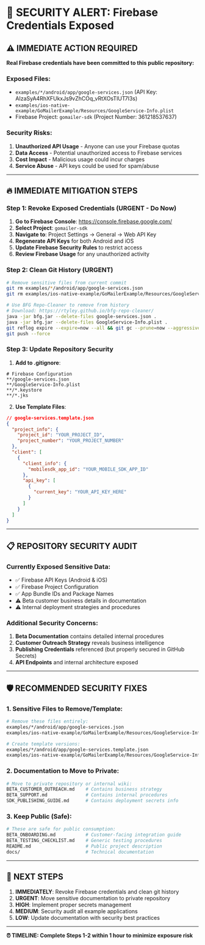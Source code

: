 # 🚨 SECURITY ALERT: Firebase Credentials Exposed

## ⚠️ **IMMEDIATE ACTION REQUIRED**

**Real Firebase credentials have been committed to this public repository:**

### **Exposed Files:**
- `examples/*/android/app/google-services.json` (API Key: AIzaSyA4RhXFUkxJs9vZhCOq_vRtXOsTIUT7l3s)
- `examples/ios-native-example/GoMailerExample/Resources/GoogleService-Info.plist`
- Firebase Project: `gomailer-sdk` (Project Number: 361218537637)

### **Security Risks:**
1. **Unauthorized API Usage** - Anyone can use your Firebase quotas
2. **Data Access** - Potential unauthorized access to Firebase services
3. **Cost Impact** - Malicious usage could incur charges
4. **Service Abuse** - API keys could be used for spam/abuse

---

## 🔥 **IMMEDIATE MITIGATION STEPS**

### **Step 1: Revoke Exposed Credentials (URGENT - Do Now)**

1. **Go to Firebase Console**: https://console.firebase.google.com/
2. **Select Project**: `gomailer-sdk`
3. **Navigate to**: Project Settings → General → Web API Key
4. **Regenerate API Keys** for both Android and iOS
5. **Update Firebase Security Rules** to restrict access
6. **Review Firebase Usage** for any unauthorized activity

### **Step 2: Clean Git History (URGENT)**

```bash
# Remove sensitive files from current commit
git rm examples/*/android/app/google-services.json
git rm examples/ios-native-example/GoMailerExample/Resources/GoogleService-Info.plist

# Use BFG Repo-Cleaner to remove from history
# Download: https://rtyley.github.io/bfg-repo-cleaner/
java -jar bfg.jar --delete-files google-services.json .
java -jar bfg.jar --delete-files GoogleService-Info.plist .
git reflog expire --expire=now --all && git gc --prune=now --aggressive
git push --force
```

### **Step 3: Update Repository Security**

1. **Add to .gitignore**:
```
# Firebase Configuration
**/google-services.json
**/GoogleService-Info.plist
**/*.keystore
**/*.jks
```

2. **Use Template Files**:
```json
// google-services.template.json
{
  "project_info": {
    "project_id": "YOUR_PROJECT_ID",
    "project_number": "YOUR_PROJECT_NUMBER"
  },
  "client": [
    {
      "client_info": {
        "mobilesdk_app_id": "YOUR_MOBILE_SDK_APP_ID"
      },
      "api_key": [
        {
          "current_key": "YOUR_API_KEY_HERE"
        }
      ]
    }
  ]
}
```

---

## 📋 **REPOSITORY SECURITY AUDIT**

### **Currently Exposed Sensitive Data:**
- ✅ Firebase API Keys (Android & iOS)
- ✅ Firebase Project Configuration
- ✅ App Bundle IDs and Package Names
- ⚠️ Beta customer business details in documentation
- ⚠️ Internal deployment strategies and procedures

### **Additional Security Concerns:**
1. **Beta Documentation** contains detailed internal procedures
2. **Customer Outreach Strategy** reveals business intelligence
3. **Publishing Credentials** referenced (but properly secured in GitHub Secrets)
4. **API Endpoints** and internal architecture exposed

---

## 🛡️ **RECOMMENDED SECURITY FIXES**

### **1. Sensitive Files to Remove/Template:**
```bash
# Remove these files entirely:
examples/*/android/app/google-services.json
examples/ios-native-example/GoMailerExample/Resources/GoogleService-Info.plist

# Create template versions:
examples/*/android/app/google-services.template.json
examples/ios-native-example/GoMailerExample/Resources/GoogleService-Info.template.plist
```

### **2. Documentation to Move to Private:**
```bash
# Move to private repository or internal wiki:
BETA_CUSTOMER_OUTREACH.md    # Contains business strategy
BETA_SUPPORT.md              # Contains internal procedures
SDK_PUBLISHING_GUIDE.md      # Contains deployment secrets info
```

### **3. Keep Public (Safe):**
```bash
# These are safe for public consumption:
BETA_ONBOARDING.md           # Customer-facing integration guide
BETA_TESTING_CHECKLIST.md    # Generic testing procedures
README.md                    # Public project description
docs/                        # Technical documentation
```

---

## 🎯 **NEXT STEPS**

1. **IMMEDIATELY**: Revoke Firebase credentials and clean git history
2. **URGENT**: Move sensitive documentation to private repository
3. **HIGH**: Implement proper secrets management
4. **MEDIUM**: Security audit all example applications
5. **LOW**: Update documentation with security best practices

---

**⏰ TIMELINE: Complete Steps 1-2 within 1 hour to minimize exposure risk**
